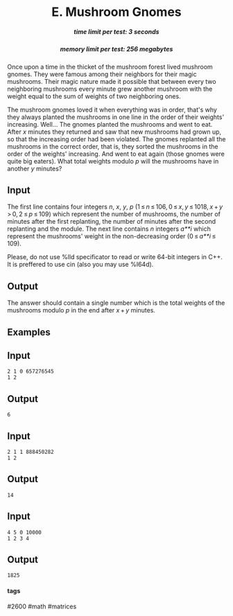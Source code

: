<h1 style='text-align: center;'> E. Mushroom Gnomes</h1>

<h5 style='text-align: center;'>time limit per test: 3 seconds</h5>
<h5 style='text-align: center;'>memory limit per test: 256 megabytes</h5>

Once upon a time in the thicket of the mushroom forest lived mushroom gnomes. They were famous among their neighbors for their magic mushrooms. Their magic nature made it possible that between every two neighboring mushrooms every minute grew another mushroom with the weight equal to the sum of weights of two neighboring ones. 

The mushroom gnomes loved it when everything was in order, that's why they always planted the mushrooms in one line in the order of their weights' increasing. Well... The gnomes planted the mushrooms and went to eat. After *x* minutes they returned and saw that new mushrooms had grown up, so that the increasing order had been violated. The gnomes replanted all the mushrooms in the correct order, that is, they sorted the mushrooms in the order of the weights' increasing. And went to eat again (those gnomes were quite big eaters). What total weights modulo *p* will the mushrooms have in another *y* minutes?

## Input

The first line contains four integers *n*, *x*, *y*, *p* (1 ≤ *n* ≤ 106, 0 ≤ *x*, *y* ≤ 1018, *x* + *y* > 0, 2 ≤ *p* ≤ 109) which represent the number of mushrooms, the number of minutes after the first replanting, the number of minutes after the second replanting and the module. The next line contains *n* integers *a**i* which represent the mushrooms' weight in the non-decreasing order (0 ≤ *a**i* ≤ 109).

Please, do not use %lld specificator to read or write 64-bit integers in C++. It is preffered to use cin (also you may use %I64d).

## Output

The answer should contain a single number which is the total weights of the mushrooms modulo *p* in the end after *x* + *y* minutes.

## Examples

## Input


```
2 1 0 657276545  
1 2  

```
## Output


```
6  

```
## Input


```
2 1 1 888450282  
1 2  

```
## Output


```
14  

```
## Input


```
4 5 0 10000  
1 2 3 4  

```
## Output


```
1825  

```


#### tags 

#2600 #math #matrices 